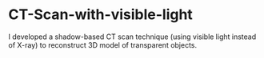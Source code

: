 # CT-Scan-with-visible-light
I developed a shadow-based CT scan technique (using visible light instead of X-ray) to reconstruct 3D model of transparent objects. 

